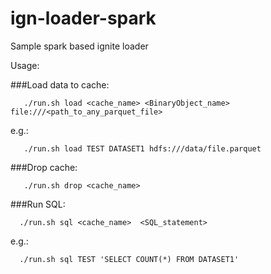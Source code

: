 # ign-loader-spark
Sample spark based ignite loader


Usage:
  
   ###Load data to cache:   
```
   ./run.sh load <cache_name> <BinaryObject_name> file:///<path_to_any_parquet_file>
```
   e.g.:
```
   ./run.sh load TEST DATASET1 hdfs:///data/file.parquet
```
 
  ###Drop cache:
```
   ./run.sh drop <cache_name>
```
 
  ###Run SQL:
```
  ./run.sh sql <cache_name>  <SQL_statement>
```
  e.g.:
```
  ./run.sh sql TEST 'SELECT COUNT(*) FROM DATASET1'
```
